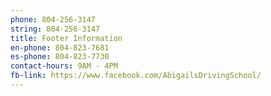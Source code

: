 ```yaml
---
phone: 804-256-3147
string: 804-256-3147
title: Footer Information
en-phone: 804-823-7681
es-phone: 804-823-7730
contact-hours: 9AM - 4PM
fb-link: https://www.facebook.com/AbigailsDrivingSchool/
---
```

